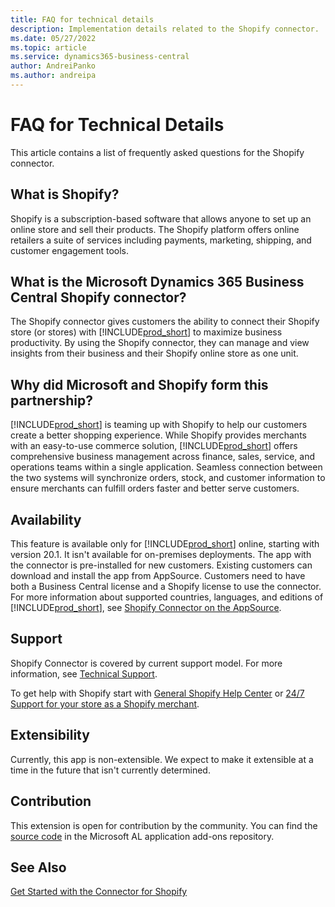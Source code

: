 ```yaml
---
title: FAQ for technical details
description: Implementation details related to the Shopify connector.
ms.date: 05/27/2022
ms.topic: article
ms.service: dynamics365-business-central
author: AndreiPanko
ms.author: andreipa
---
```


# FAQ for Technical Details

This article contains a list of frequently asked questions for the Shopify connector.

## What is Shopify? 

Shopify is a subscription-based software that allows anyone to set up an online store and sell their products. The Shopify platform offers online retailers a suite of services including payments, marketing, shipping, and customer engagement tools. 

## What is the Microsoft Dynamics 365 Business Central Shopify connector? 

The Shopify connector gives customers the ability to connect their Shopify store (or stores) with [!INCLUDE[prod_short](../includes/prod_short.md)] to maximize business productivity. By using the Shopify connector, they can manage and view insights from their business and their Shopify online store as one unit. 

## Why did Microsoft and Shopify form this partnership? 

[!INCLUDE[prod_short](../includes/prod_long.md)] is teaming up with Shopify to help our customers create a better shopping experience. While Shopify provides merchants with an easy-to-use commerce solution, [!INCLUDE[prod_short](../includes/prod_short.md)] offers comprehensive business management across finance, sales, service, and operations teams within a single application. Seamless connection between the two systems will synchronize orders, stock, and customer information to ensure merchants can fulfill orders faster and better serve customers.

## Availability

This feature is available only for [!INCLUDE[prod_short](../includes/prod_short.md)] online, starting with version 20.1. It isn't available for on-premises deployments. The app with the connector is pre-installed for new customers. Existing customers can download and install the app from AppSource. Customers need to have both a Business Central license and a Shopify license to use the connector. For more information about supported countries, languages, and editions of [!INCLUDE[prod_short](../includes/prod_short.md)], see [Shopify Connector on the AppSource](https://go.microsoft.com/fwlink/?linkid=2196238).

## Support

Shopify Connector is covered by current support model. For more information, see [Technical Support](/dynamics365/business-central/dev-itpro/administration//manage-technical-support). 

To get help with Shopify start with [General Shopify Help Center](https://help.shopify.com/) or [24/7 Support for your store as a Shopify merchant](https://help.shopify.com/questions#/).

## Extensibility

Currently, this app is non-extensible. We expect to make it extensible at a time in the future that isn't currently determined.

## Contribution

This extension is open for contribution by the community. You can find the [source code](https://github.com/microsoft/ALAppExtensions/tree/main/Apps/W1/Shopify) in the Microsoft AL application add-ons repository.




## See Also

[Get Started with the Connector for Shopify](get-started.md)  
